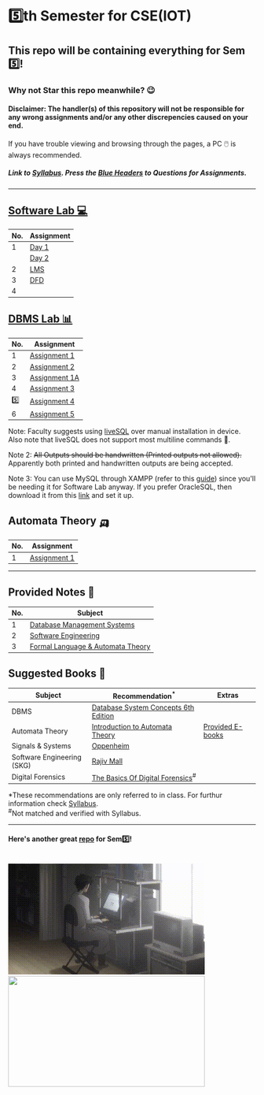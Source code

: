 # 5️⃣th Semester for CSE(IOT)
## This repo will be containing everything for Sem 5️⃣!
### Why not Star this repo meanwhile? 😉
#### Disclaimer: The handler(s) of this repository will not be responsible for any wrong assignments and/or any other discrepencies caused on your end.
If you have trouble viewing and browsing through the pages, a PC 🖱️ is always recommended. 
##### Link to [Syllabus](/5th%20Sem%20CSE(IOT%2C%20CYS%2C%20BCT)%202021%20-%202025%20Batch%20Syllabus.pdf). Press the [Blue Headers](https://github.com/PixMusicaX/Sem5IOT/tree/main#software-lab-) to Questions for Assignments.

---

## [Software Lab 💻](/SOFTWARE_LAB/PCCCSE593.pdf)

| No. | Assignment |
| --- | --- |
| 1 | [Day 1](/SOFTWARE_LAB/Day1/) |
|   | [Day 2](/SOFTWARE_LAB/Day2/) |
| 2 | [LMS](/SOFTWARE_LAB/library_system) |
| 3 | [DFD](/SOFTWARE_LAB/DFD) |
| 4 |  |

## [DBMS Lab 📊](/DBMS_LAB/PCC-CSE591.pdf)

| No. | Assignment |
| --- | --- |
| 1 | [Assignment 1](/DBMS_LAB/Assignment1) |
| 2 | [Assignment 2](/DBMS_LAB/Assignment2) |
| 3 | [Assignment 1A](/DBMS_LAB/Assignment1A) |
| 4 | [Assignment 3](/DBMS_LAB/Assignment3) |
| 5️⃣ | [Assignment 4](/DBMS_LAB/Assignment4) |
| 6 | [Assignment 5](/DBMS_LAB/Assignment5) |

Note: Faculty suggests using [liveSQL](https://www.bing.com/ck/a?!&&p=a9d0ddf772a14109JmltdHM9MTY5MDE1NjgwMCZpZ3VpZD0zM2RiODkyZi05NWM1LTZlYzUtMmZiOS05YTdhOTQ2ODZmMmQmaW5zaWQ9NTIyNQ&ptn=3&hsh=3&fclid=33db892f-95c5-6ec5-2fb9-9a7a94686f2d&psq=oraclelive&u=a1aHR0cHM6Ly9saXZlc3FsLm9yYWNsZS5jb20vYXBleC9mP3A9NTkwOjE3Ojc5ODMxMzcwOTU3NDg6Ojo6Og&ntb=1) over manual installation in device. Also note that liveSQL does not support most multiline commands 💢.

Note 2: <s>All Outputs should be handwritten (Printed outputs not allowed).</s> Apparently both printed and handwritten outputs are being accepted.

Note 3: You can use MySQL through XAMPP (refer to this [guide](/DBMS_LAB/guide.md)) since you'll be needing it for Software Lab anyway. If you prefer OracleSQL, then download it from this [link](https://www.appservgrid.com/coherence/downxe.html) and set it up.

## Automata Theory 🛺

| No. | Assignment |
| --- | --- |
| 1 | [Assignment 1](/AUTOMATA/Assignment1) |

---

## Provided Notes 📜

| No. | Subject |
| --- | --- |
| 1 | [Database Management Systems](/Notes/DBMS/) |
| 2 | [Software Engineering](/Notes/Software/) |
| 3 | [Formal Language & Automata Theory](/Notes/Automata) |

## Suggested Books 📖

| Subject | Recommendation<sup>*</sup> | Extras |
| --- | --- | --- |
| DBMS | [Database System Concepts 6th Edition](https://drive.google.com/file/d/13q8K7vhvQaavlgoO1eJpKQHKjaTBh8dP/view?pli=1) |
| Automata Theory | [Introduction to Automata Theory](https://idoc.pub/queue/introduction-to-automata-theory-languages-by-john-e-hopcroft-rajeev-motwani-jeffrey-d-ullman-546gd9dyrqn8) | [Provided E-books](/Notes/Automata/books/)
| Signals & Systems | [Oppenheim](https://vdocument.in/oppenheim-signals-and-systems-complete.html?page=1) |
| Software Engineering (SKG) | [Rajiv Mall](https://davcollegetitilagarh.org/wp-content/uploads/2020/09/fundamentals-of-software-engineering-fourth-edition-rajib-mall.pdf) |
| Digital Forensics | [The Basics Of Digital Forensics](https://vdoc.pub/download/the-basics-of-digital-forensics-second-edition-the-primer-for-getting-started-in-digital-forensics-5riuj6kmet40)<sup>#</sup> |

*These recommendations are only referred to in class. For furthur information check [Syllabus](/5th%20Sem%20CSE(IOT%2C%20CYS%2C%20BCT)%202021%20-%202025%20Batch%20Syllabus.pdf).<br>
<sup>#</sup>Not matched and verified with Syllabus.

---

#### Here's another great [repo](https://github.com/BEASTgg/5thsem) for Sem5️⃣! <br><br>

<p align="left">
  <img src="https://github.com/PixMusicaX/PiXMusicaX/blob/main/Okabe%20Rintaro%20Typing%20on%20the%20computer%20ASMR.gif" />  <img src="https://github.com/PixMusicaX/Sem5IOT/assets/129383302/fc91dd73-9539-4b10-b64a-26dd780c7557" width="400" height="225"/>
  </p>
